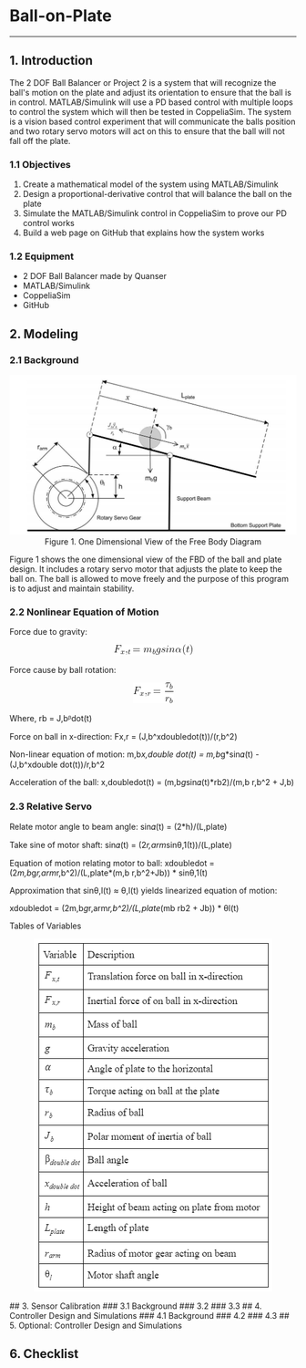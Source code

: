 # Ball-on-Plate
-----------------------------------------------------------------------------------------
## 1. Introduction
The 2 DOF Ball Balancer or Project 2 is a system that will recognize the ball's motion on the plate and adjust its orientation to ensure that the ball is in control. MATLAB/Simulink will use a PD based control with multiple loops to control the system which will then be tested in CoppeliaSim. The system is a vision based control experiment that will communicate the balls position and two rotary servo motors will act on this to ensure that the ball will not fall off the plate.
### 1.1 Objectives
1. Create a mathematical model of the system using MATLAB/Simulink
2. Design a proportional-derivative control that will balance the ball on the plate
3. Simulate the MATLAB/Simulink control in CoppeliaSim to prove our PD control works 
4. Build a web page on GitHub that explains how the system works
### 1.2 Equipment
- 2 DOF Ball Balancer made by Quanser
- MATLAB/Simulink
- CoppeliaSim
- GitHub

## 2. Modeling
### 2.1 Background
<p align='center'>
  <img src="Images/ball.jpg">
  Figure 1. One Dimensional View of the Free Body Diagram
  </p>
Figure 1 shows the one dimensional view of the FBD of the ball and plate design. It includes a rotary servo motor that adjusts the plate to keep the ball on. The ball is allowed to move freely and the purpose of this program is to adjust and maintain stability. 

### 2.2 Nonlinear Equation of Motion
Force due to gravity: 

<p align='center'>
  <img src="Equations/Equation 1.gif">
  </p>

Force cause by ball rotation:  
<p align='center'>
  <img src="Equations/Equations 2.png">
  </p>

Where, rb  = J,bᵝdot(t)

Force on ball in x-direction: Fx,r = (J,b^xdoubledot(t))/(r,b^2)


Non-linear equation of motion: m,b*x,double dot(t) = m,b*g*sin𝛼(t) - (J,b^xdouble dot(t))/r,b^2

Acceleration of the ball: x,doubledot(t) = (m,b*g*sin𝛼(t)*rb2)/(m,b r,b^2 + J,b)
### 2.3 Relative Servo 
Relate motor angle to beam angle: sin𝛼(t) = (2*h)/(L,plate)

Take sine of motor shaft: sin𝛼(t) = (2*r,arm*sinθ,1(t))/(L,plate)

Equation of motion relating motor to ball: xdoubledot = (2*m,b*g*r,arm*r,b^2)/(L,plate*(m,b r,b^2+Jb)) * sinθ,1(t)

Approximation that sinθ,l(t) ≈ θ,l(t) yields linearized equation of motion:

xdoubledot = (2m,b*g*r,arm*r,b^2)/(L,plate*(mb rb2 + Jb)) * θl(t)

Tables of Variables 

<p align='center'>
  <img src="Images/Table.PNG">
  </p>
## 3. Sensor Calibration
### 3.1 Background
### 3.2
### 3.3
## 4. Controller Design and Simulations
### 4.1 Background
### 4.2
### 4.3
## 5. Optional: Controller Design and Simulations

## 6. Checklist
